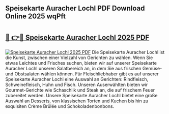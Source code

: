 ## Speisekarte Auracher Lochl PDF Download Online 2025 wqPft

# <h2><a href="http://gc8m6l.nevu.top/?p=Speisekarte+Auracher+Lochl">🔗 👉🔴 Speisekarte Auracher Lochl 2025 PDF</a></h2>

[![Speisekarte Auracher Lochl 2025 PDF](https://i.imgur.com/dBaPXMq.png)](http://gc8m6l.nevu.top/?p=Speisekarte+Auracher+Lochl)
Die Speisekarte Auracher Lochl ist die Kunst, zwischen einer Vielzahl von Gerichten zu wählen. Wenn Sie etwas Leichtes und Frisches suchen, bieten wir auf unserer Speisekarte Auracher Lochl unseren Salatbereich an, in dem Sie aus frischen Gemüse- und Obstsalaten wählen können. Für Fleischliebhaber gibt es auf unserer Speisekarte Auracher Lochl eine Auswahl an Gerichten: Rindfleisch, Schweinefleisch, Huhn und Fisch. Unseren Auserwählten bieten wir Gourmet-Gerichte wie Schaschlik und Steak an, die auf frischem Feuer zubereitet werden. Unsere Speisekarte Auracher Lochl bietet eine große Auswahl an Desserts, von klassischen Torten und Kuchen bis hin zu exquisiten Crème Brûlée und Schokoladenbonbons.
